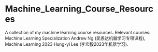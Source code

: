 # Machine_Learning_Course_Resources
A collection of my machine learning course resources. Relevant courses: Machine Learning Specialization Andrew Ng (吴恩达机器学习专项课程), Machine Learning 2023 Hung-yi Lee (李宏毅2023年机器学习).
